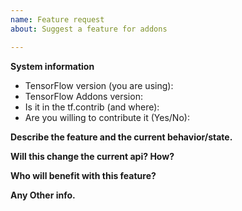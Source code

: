 ```yaml
---
name: Feature request
about: Suggest a feature for addons

---
```


**System information**
- TensorFlow version (you are using):
- TensorFlow Addons version:
- Is it in the tf.contrib (and where):
- Are you willing to contribute it (Yes/No):

**Describe the feature and the current behavior/state.**

**Will this change the current api? How?**

**Who will benefit with this feature?**

**Any Other info.**
